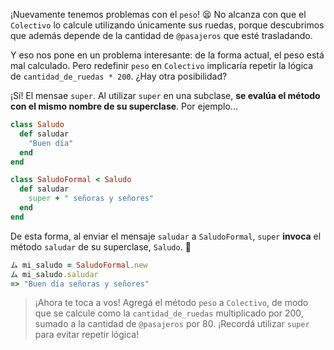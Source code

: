 ¡Nuevamente tenemos problemas con el `peso`! :tired_face: No alcanza con que el `Colectivo` lo calcule utilizando únicamente sus ruedas, porque descubrimos que además depende de la cantidad de `@pasajeros` que esté trasladando.

Y eso nos pone en un problema interesante: de la forma actual, el peso está mal calculado. Pero redefinir `peso` en `Colectivo` implicaría repetir la lógica de `cantidad_de_ruedas * 200`. ¿Hay otra posibilidad?

¡Sí! El mensae `super`. Al utilizar `super` en una subclase, **se evalúa el método con el mismo nombre de su superclase**. Por ejemplo...

```ruby
class Saludo
  def saludar
    "Buen día"
  end
end

class SaludoFormal < Saludo
  def saludar
    super + " señoras y señores"
  end
end
```

De esta forma, al enviar el mensaje `saludar` a `SaludoFormal`, `super` **invoca** el método `saludar` de su superclase, `Saludo`. :wave: 

```ruby
ム mi_saludo = SaludoFormal.new
ム mi_saludo.saludar
=> "Buen día señoras y señores"
```

> ¡Ahora te toca a vos! Agregá el método `peso` a `Colectivo`, de modo que se calcule como la `cantidad_de_ruedas` multiplicado por 200, sumado a la cantidad de `@pasajeros` por 80. ¡Recordá utilizar `super` para evitar repetir lógica!